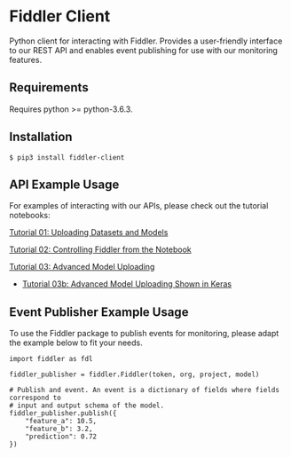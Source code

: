 Fiddler Client
=============

Python client for interacting with Fiddler. Provides a user-friendly interface to our REST API and enables event
publishing for use with our monitoring features.

Requirements
------------
Requires python >= python-3.6.3.

Installation
------------

    $ pip3 install fiddler-client


API Example Usage
-------------
For examples of interacting with our APIs, please check out the tutorial notebooks:

[Tutorial 01: Uploading Datasets and Models](https://gist.github.com/lukemerrick/bec58454502ec82984bfbded505cc78f)

[Tutorial 02: Controlling Fiddler from the Notebook](https://gist.github.com/lukemerrick/76a6e8ce383431c0c6f9ad076ca087bd)

[Tutorial 03: Advanced Model Uploading](https://gist.github.com/lukemerrick/6441c77b329d2b6cea7e0f6ddfe0eda5)

* [Tutorial 03b: Advanced Model Uploading Shown in Keras](https://gist.github.com/lukemerrick/475047c6b9a7960a2810e7b603c403af)


Event Publisher Example Usage
-------------
To use the Fiddler package to publish events for monitoring, please adapt the example below to fit your needs.


    import fiddler as fdl

    fiddler_publisher = fiddler.Fiddler(token, org, project, model)

    # Publish and event. An event is a dictionary of fields where fields correspond to
    # input and output schema of the model.
    fiddler_publisher.publish({
        "feature_a": 10.5,
        "feature_b": 3.2,
        "prediction": 0.72
    })
